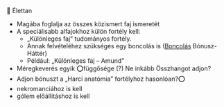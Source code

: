 🔴 Élettan

- Magába foglalja az összes közismert faj ismeretét
- A speciálisabb alfajokhoz külön fortély kell:
  - „Különleges faj” tudományos fortély.
  - Annak felvételéhez szükséges egy boncolás is ([Boncolás](../042_bonusz_hatterek.md#-boncol%C3%A1s-faj-neve) Bónusz-Háttér)
  - Például: „Különleges faj – Amund”
- Méregkeverés egyik ⭕függősége (?) Ne inkább Összhangot adjon?
- Adjon bónuszt a „Harci anatómia” fortélyhoz hasonlóan?⭕
- nekromanciához is kell
- gólem előállitáshoz is kell
